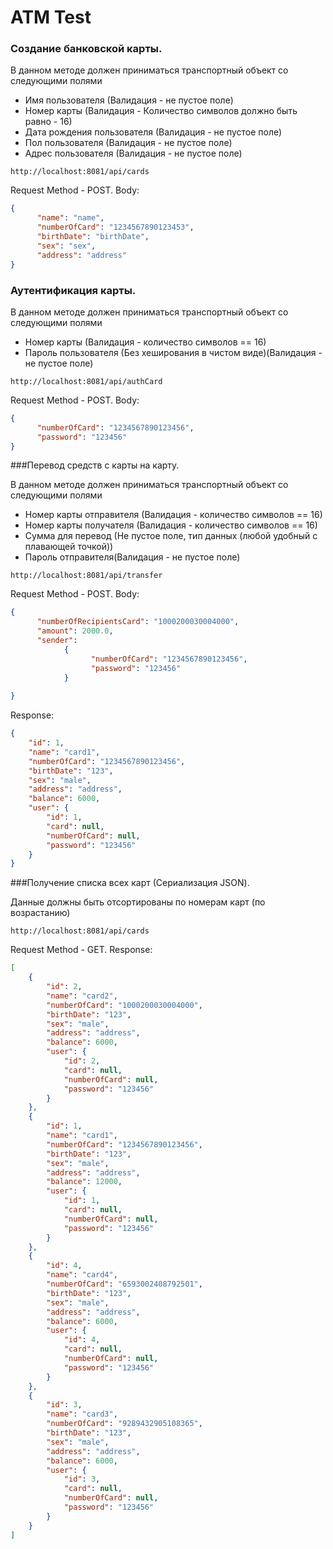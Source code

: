# ATM Test

### Создание банковской карты.

В данном методе должен приниматься транспортный объект со следующими полями

- Имя пользователя (Валидация - не пустое поле) 
- Номер карты (Валидация - Количество символов должно быть равно - 16)
- Дата рождения пользователя (Валидация - не пустое поле)
- Пол пользователя (Валидация - не пустое поле)
- Адрес пользователя (Валидация - не пустое поле) 

`http://localhost:8081/api/cards`

Request Method - POST. Body:
```json
{
	  "name": "name",
	  "numberOfCard": "1234567890123453",
	  "birthDate": "birthDate",
	  "sex": "sex",
	  "address": "address"
}
```

### Аутентификация карты. 

В данном методе должен приниматься транспортный объект   со следующими полями 

- Номер карты (Валидация - количество символов == 16)
- Пароль пользователя (Без хеширования в чистом виде)(Валидация - не пустое поле)

`http://localhost:8081/api/authCard`

Request Method - POST. Body:
```json
{
	  "numberOfCard": "1234567890123456",
	  "password": "123456"
}
```
###Перевод средств с карты на карту.
 
 В данном методе должен приниматься транспортный объект   со следующими полями 
- Номер карты отправителя (Валидация - количество символов == 16)
- Номер карты получателя (Валидация - количество символов == 16)
- Сумма для перевод (Не пустое поле, тип данных (любой удобный с плавающей точкой))
- Пароль отправителя(Валидация - не пустое поле)

`http://localhost:8081/api/transfer`

Request Method - POST. Body:
```json
{
	  "numberOfRecipientsCard": "1000200030004000",
	  "amount": 2000.0,
	  "sender":	
		    {
			      "numberOfCard": "1234567890123456",
			      "password": "123456"
		    }
	
}
```
Response:

```json
{
    "id": 1,
    "name": "card1",
    "numberOfCard": "1234567890123456",
    "birthDate": "123",
    "sex": "male",
    "address": "address",
    "balance": 6000,
    "user": {
        "id": 1,
        "card": null,
        "numberOfCard": null,
        "password": "123456"
    }
}
```

###Получение списка всех карт (Сериализация JSON).

Данные должны быть отсортированы по номерам карт (по возрастанию)

`http://localhost:8081/api/cards`

Request Method - GET.
Response:

```json
[
    {
        "id": 2,
        "name": "card2",
        "numberOfCard": "1000200030004000",
        "birthDate": "123",
        "sex": "male",
        "address": "address",
        "balance": 6000,
        "user": {
            "id": 2,
            "card": null,
            "numberOfCard": null,
            "password": "123456"
        }
    },
    {
        "id": 1,
        "name": "card1",
        "numberOfCard": "1234567890123456",
        "birthDate": "123",
        "sex": "male",
        "address": "address",
        "balance": 12000,
        "user": {
            "id": 1,
            "card": null,
            "numberOfCard": null,
            "password": "123456"
        }
    },
    {
        "id": 4,
        "name": "card4",
        "numberOfCard": "6593002408792501",
        "birthDate": "123",
        "sex": "male",
        "address": "address",
        "balance": 6000,
        "user": {
            "id": 4,
            "card": null,
            "numberOfCard": null,
            "password": "123456"
        }
    },
    {
        "id": 3,
        "name": "card3",
        "numberOfCard": "9289432905108365",
        "birthDate": "123",
        "sex": "male",
        "address": "address",
        "balance": 6000,
        "user": {
            "id": 3,
            "card": null,
            "numberOfCard": null,
            "password": "123456"
        }
    }
]
```
